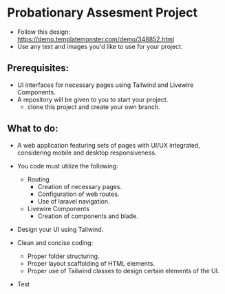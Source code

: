 # Probationary Assesment Project

-   Follow this design: https://demo.templatemonster.com/demo/348852.html
-   Use any text and images you'd like to use for your project.

## Prerequisites:

-   UI interfaces for necessary pages using Tailwind and Livewire Components.
-   A repository will be given to you to start your project.
    -   clone this project and create your own branch.

## What to do:

-   A web application featuring sets of pages with UI/UX integrated, considering mobile and desktop responsiveness.

-   You code must utilize the following:

    -   Routing
        -   Creation of necessary pages.
        -   Configuration of web routes.
        -   Use of laravel navigation.
    -   Livewire Components
        -   Creation of components and blade.

-   Design your UI using Tailwind.

-   Clean and concise coding:

    -   Proper folder structuring.
    -   Proper layout scaffolding of HTML elements.
    -   Proper use of Tailwind classes to design certain elements of the UI.

-   Test
